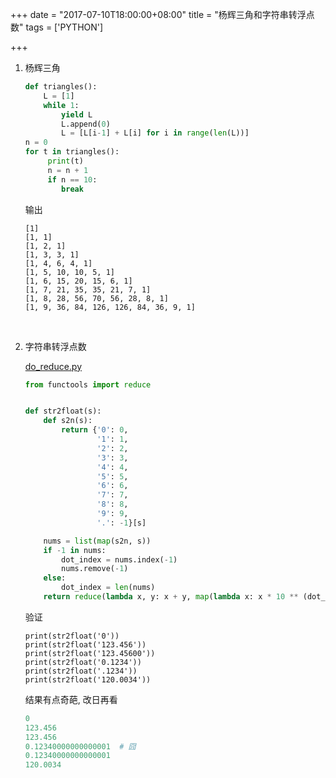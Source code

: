 +++
date = "2017-07-10T18:00:00+08:00"
title = "杨辉三角和字符串转浮点数"
tags = ['PYTHON']

+++

1. 杨辉三角

   ```python
   def triangles():
       L = [1]
       while 1:
           yield L
           L.append(0)
           L = [L[i-1] + L[i] for i in range(len(L))]
   n = 0
   for t in triangles():
        print(t)
        n = n + 1
        if n == 10:
           break
   ```

   输出

   ```shell
   [1]
   [1, 1]
   [1, 2, 1]
   [1, 3, 3, 1]
   [1, 4, 6, 4, 1]
   [1, 5, 10, 10, 5, 1]
   [1, 6, 15, 20, 15, 6, 1]
   [1, 7, 21, 35, 35, 21, 7, 1]
   [1, 8, 28, 56, 70, 56, 28, 8, 1]
   [1, 9, 36, 84, 126, 126, 84, 36, 9, 1]
   ```

   ​

2. 字符串转浮点数

   [do_reduce.py](https://github.com/michaelliao/learn-python3/blob/master/samples/functional/do_reduce.py#L41)

   ```python
   from functools import reduce


   def str2float(s):
       def s2n(s):
           return {'0': 0,
                   '1': 1,
                   '2': 2,
                   '3': 3,
                   '4': 4,
                   '5': 5,
                   '6': 6,
                   '7': 7,
                   '8': 8,
                   '9': 9,
                   '.': -1}[s]

       nums = list(map(s2n, s))
       if -1 in nums:
           dot_index = nums.index(-1)
           nums.remove(-1)
       else:
           dot_index = len(nums)
       return reduce(lambda x, y: x + y, map(lambda x: x * 10 ** (dot_index - nums.index(x) - 1), nums)
   ```

   验证

   ```shell
   print(str2float('0'))
   print(str2float('123.456'))
   print(str2float('123.45600'))
   print(str2float('0.1234'))
   print(str2float('.1234'))
   print(str2float('120.0034'))
   ```

   结果有点奇葩, 改日再看

   ```python
   0
   123.456
   123.456
   0.12340000000000001  # 囧
   0.12340000000000001
   120.0034
   ```

   ​